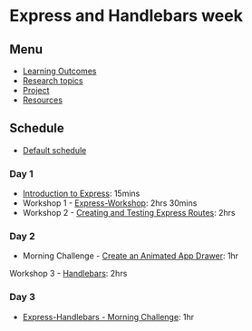 # Express and Handlebars week

## Menu

- [Learning Outcomes](./learning-outcomes.md)
- [Research topics](./research-afternoon.md)
- [Project](./project.md)
- [Resources](./resources)

## Schedule

- [Default schedule](../schedules/default.md)

### Day 1

- [Introduction to Express](https://github.com/foundersandcoders/introduction-to-express): 15mins
- Workshop 1 - [Express-Workshop](https://github.com/foundersandcoders/express-workshop): 2hrs 30mins
- Workshop 2 - [Creating and Testing Express Routes](https://github.com/foundersandcoders/express-and-testing-workshop): 2hrs

### Day 2

- Morning Challenge - [Create an Animated App Drawer](https://github.com/foundersandcoders/morning-challenge-animated-app-drawer): 1hr

Workshop 3 - [Handlebars](https://github.com/foundersandcoders/express-handlebars-workshop): 2hrs

### Day 3

- [Express-Handlebars - Morning Challenge](https://github.com/foundersandcoders/express-handlebars-challenge): 1hr
